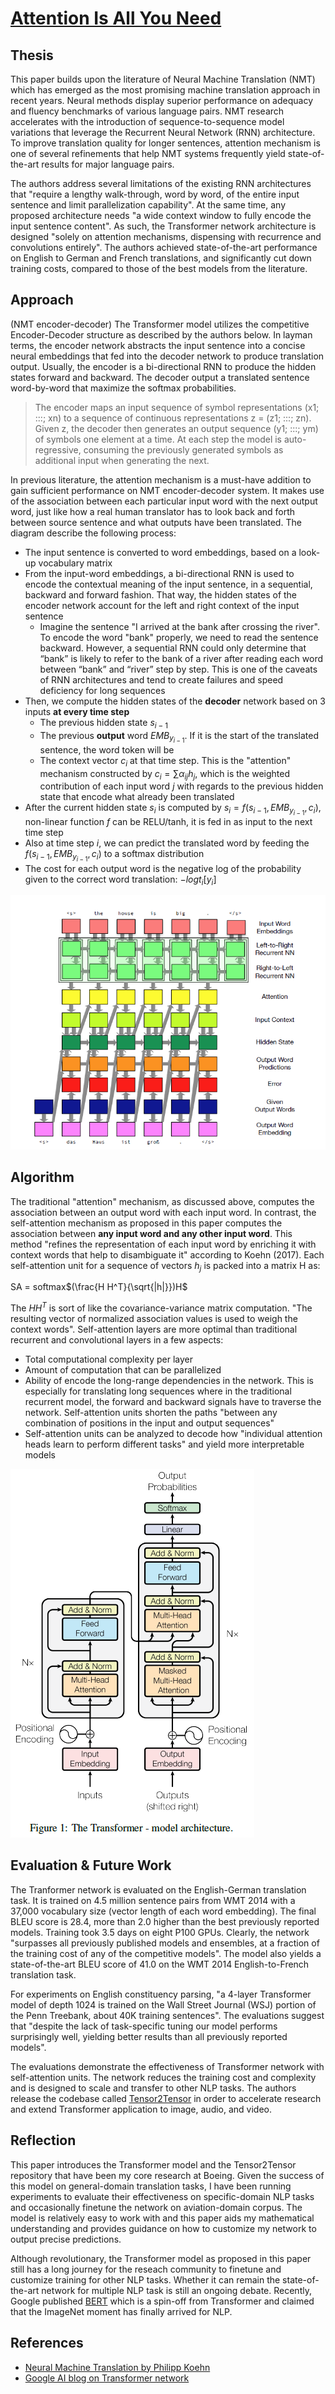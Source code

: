 # [Attention Is All You Need](https://arxiv.org/abs/1706.03762)

Thesis
---
This paper builds upon the literature of Neural Machine Translation (NMT) which has emerged as the most promising machine translation approach in recent years. Neural methods display superior performance on adequacy and fluency benchmarks of various language pairs. NMT research accelerates with the introduction of sequence-to-sequence model variations that leverage the Recurrent Neural Network (RNN) architecture. To improve translation quality for longer sentences, attention mechanism is one of several refinements that help NMT systems frequently yield state-of-the-art results for major language pairs.

The authors address several limitations of the existing RNN architectures that "require a lengthy walk-through, word by word, of the entire input sentence and limit parallelization capability". At the same time, any proposed architecture needs "a wide context window to fully encode the input sentence content". As such, the Transformer network architecture is designed "solely on attention mechanisms, dispensing with recurrence and convolutions entirely". The authors achieved state-of-the-art performance on English to German and French translations, and significantly cut down training costs, compared to those of the best models from the literature.

Approach
---
(NMT encoder-decoder)
The Transformer model utilizes the competitive Encoder-Decoder structure as described by the authors below. In layman terms, the encoder network abstracts the input sentence into a concise neural embeddings that fed into the decoder network to produce translation output. Usually, the encoder is a bi-directional RNN to produce the hidden states forward and backward. The decoder output a translated sentence word-by-word that maximize the softmax probabilities.

> The encoder maps an input sequence of symbol representations (x1; :::; xn) to a sequence of continuous representations z = (z1; :::; zn). Given z, the decoder then generates an output sequence (y1; :::; ym) of symbols one element at a time. At each step the model is auto-regressive, consuming the previously generated symbols as additional input when generating the next.

In previous literature, the attention mechanism is a must-have addition to gain sufficient performance on NMT encoder-decoder system. It makes use of the association between each particular input word with the next output word, just like how a real human translator has to look back and forth between source sentence and what outputs have been translated. The diagram describe the following process:
* The input sentence is converted to word embeddings, based on a look-up vocabulary matrix
* From the input-word embeddings, a bi-directional RNN is used to encode the contextual meaning of the input sentence, in a sequential, backward and forward fashion. That way, the hidden states
of the encoder network account for the left and right context of the input sentence
	* Imagine the sentence "I arrived at the bank after crossing the river". To encode the word "bank" properly, we need to read the sentence backward. However, a sequential RNN could only determine that “bank” is likely to refer to the bank of a river after reading each word between “bank” and “river” step by step. This is one of the caveats of RNN architectures and tend to create failures and speed deficiency for long sequences
* Then, we compute the hidden states of the **decoder** network based on 3 inputs **at every time step**
	* The previous hidden state $s_{i-1}$
	* The previous **output** word $EMB_{y_{i-1}}$. If it is the start of the translated sentence, the word token will be <start>
	* The context vector $c_i$ at that time step. This is the "attention" mechanism constructed by $c_i = \sum \alpha_{ij} h_{j}$, which is the weighted contribution of each input word $j$ with regards to the previous hidden state that encode what already been translated
* After the current hidden state $s_i$ is computed by $s_i = f(s_{i-1}, EMB_{y_{i-1}}, c_i)$, non-linear function $f$ can be RELU/tanh, it is fed in as input to the next time step
* Also at time step $i$, we can predict the translated word by feeding the $f(s_{i-1}, EMB_{y_{i-1}}, c_i)$ to a softmax distribution
* The cost for each output word is the negative log of the probability given to the correct word translation: $-log t_i [y_i]$

![](attention.PNG)

Algorithm
---
The traditional "attention" mechanism, as discussed above, computes the association between an output word with each input word. In contrast, the self-attention mechanism as proposed in this paper computes the association between **any input word and any other input word**. This method "refines the representation of each input word by enriching it with context words that help to disambiguate it" according to Koehn (2017). Each self-attention unit for a sequence of vectors $h_j$ is packed into a matrix H as:

SA = softmax$(\frac{H H^T}{\sqrt{|h|}})H$

The $H H^T$ is sort of like the covariance-variance matrix computation. "The resulting vector of normalized association values is used to weigh the context words". Self-attention layers are more optimal than traditional recurrent and convolutional layers in a few aspects:
* Total computational complexity per layer
* Amount of computation that can be parallelized
* Ability of encode the long-range dependencies in the network. This is especially for translating long sequences where in the traditional recurrent model, the forward and backward signals have to traverse the network. Self-attention units shorten the paths "between any combination of positions in the input and output sequences"
* Self-attention units can be analyzed to decode how "individual attention heads learn to perform different tasks" and yield more interpretable models

![](transformer.PNG)

Evaluation & Future Work
---
The Tranformer network is evaluated on the English-German translation task. It is trained on 4.5 million sentence pairs from WMT 2014 with a 37,000 vocabulary size (vector length of each word embedding). The final BLEU score is 28.4, more than 2.0 higher than the best previously reported models. Training took 3.5 days on eight P100 GPUs. Clearly, the network "surpasses all previously published models and ensembles, at a fraction of the training cost of any of the competitive models". The model also yields a state-of-the-art BLEU score of 41.0 on the WMT 2014 English-to-French translation task.

For experiments on English constituency parsing, "a 4-layer Transformer model of depth 1024 is trained on the Wall Street Journal (WSJ) portion of the Penn Treebank, about 40K training sentences". The evaluations suggest that "despite the lack of task-specific tuning our model performs surprisingly well, yielding better results than all previously reported models". 

The evaluations demonstrate the effectiveness of Transformer network with self-attention units. The network reduces the training cost and complexity and is designed to scale and transfer to other NLP tasks. The authors release the codebase called [Tensor2Tensor](https://github.com/tensorflow/tensor2tensor) in order to accelerate research and extend Transformer application to image, audio, and video.

Reflection
---
This paper introduces the Transformer model and the Tensor2Tensor repository that have been my core research at Boeing. Given the success of this model on general-domain translation tasks, I have been running experiments to evaluate their effectiveness on specific-domain NLP tasks and occasionally finetune the network on aviation-domain corpus. The model is relatively easy to work with and this paper aids my mathematical understanding and provides guidance on how to customize my network to output precise predictions.

Although revolutionary, the Transformer model as proposed in this paper still has a long journey for the reseach community to finetune and customize training for other NLP tasks. Whether it can remain the state-of-the-art network for multiple NLP task is still an ongoing debate. Recently, Google published [BERT](https://github.com/google-research/bert) which is a spin-off from Transformer and claimed that the ImageNet moment has finally arrived for NLP. 

References
---
- [Neural Machine Translation by Philipp Koehn](https://arxiv.org/abs/1709.07809)
- [Google AI blog on Transformer network](https://ai.googleblog.com/2017/08/transformer-novel-neural-network.html)
